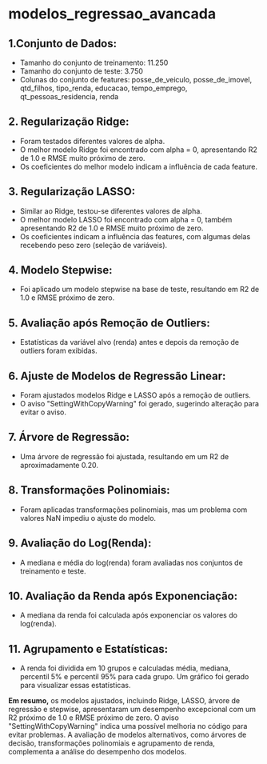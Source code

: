 # modelos_regressao_avancada

## 1.Conjunto de Dados:

* Tamanho do conjunto de treinamento: 11.250
* Tamanho do conjunto de teste: 3.750
* Colunas do conjunto de features: posse_de_veiculo, posse_de_imovel, qtd_filhos, tipo_renda, educacao, tempo_emprego, qt_pessoas_residencia, renda
## 2. Regularização Ridge:

* Foram testados diferentes valores de alpha.
* O melhor modelo Ridge foi encontrado com alpha = 0, apresentando R2 de 1.0 e RMSE muito próximo de zero.
* Os coeficientes do melhor modelo indicam a influência de cada feature.
## 3. Regularização LASSO:

* Similar ao Ridge, testou-se diferentes valores de alpha.
* O melhor modelo LASSO foi encontrado com alpha = 0, também apresentando R2 de 1.0 e RMSE muito próximo de zero.
* Os coeficientes indicam a influência das features, com algumas delas recebendo peso zero (seleção de variáveis).
## 4. Modelo Stepwise:

* Foi aplicado um modelo stepwise na base de teste, resultando em R2 de 1.0 e RMSE próximo de zero.
## 5. Avaliação após Remoção de Outliers:

* Estatísticas da variável alvo (renda) antes e depois da remoção de outliers foram exibidas.
## 6. Ajuste de Modelos de Regressão Linear:

* Foram ajustados modelos Ridge e LASSO após a remoção de outliers.
* O aviso "SettingWithCopyWarning" foi gerado, sugerindo alteração para evitar o aviso.
## 7. Árvore de Regressão:

* Uma árvore de regressão foi ajustada, resultando em um R2 de aproximadamente 0.20.
## 8. Transformações Polinomiais:

* Foram aplicadas transformações polinomiais, mas um problema com valores NaN impediu o ajuste do modelo.
## 9. Avaliação do Log(Renda):

* A mediana e média do log(renda) foram avaliadas nos conjuntos de treinamento e teste.
## 10. Avaliação da Renda após Exponenciação:

* A mediana da renda foi calculada após exponenciar os valores do log(renda).

## 11. Agrupamento e Estatísticas:

* A renda foi dividida em 10 grupos e calculadas média, mediana, percentil 5% e percentil 95% para cada grupo.
Um gráfico foi gerado para visualizar essas estatísticas.

**Em resumo,** os modelos ajustados, incluindo Ridge, LASSO, árvore de regressão e stepwise, apresentaram um desempenho excepcional com um R2 próximo de 1.0 e RMSE próximo de zero. O aviso "SettingWithCopyWarning" indica uma possível melhoria no código para evitar problemas. A avaliação de modelos alternativos, como árvores de decisão, transformações polinomiais e agrupamento de renda, complementa a análise do desempenho dos modelos.
